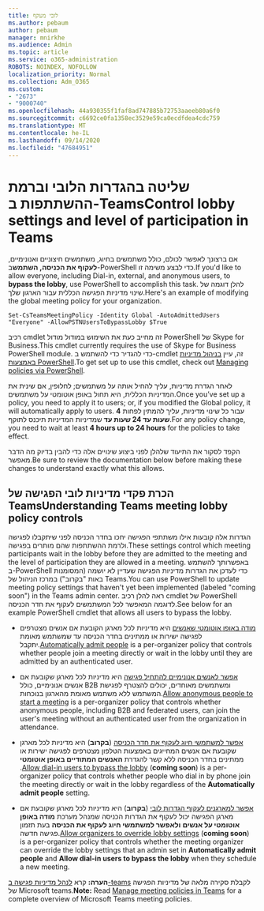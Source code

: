 ```yaml
---
title: לובי מעקף
ms.author: pebaum
author: pebaum
manager: mnirkhe
ms.audience: Admin
ms.topic: article
ms.service: o365-administration
ROBOTS: NOINDEX, NOFOLLOW
localization_priority: Normal
ms.collection: Adm_O365
ms.custom:
- "2673"
- "9000740"
ms.openlocfilehash: 44a930355f1faf8ad747885b72753aaeeb80a6f0
ms.sourcegitcommit: c6692ce0fa1358ec3529e59ca0ecdfdea4cdc759
ms.translationtype: MT
ms.contentlocale: he-IL
ms.lasthandoff: 09/14/2020
ms.locfileid: "47684951"
---
```

# <a name="control-lobby-settings-and-level-of-participation-in-teams"></a><span data-ttu-id="91a0e-102">שליטה בהגדרות הלובי וברמת ההשתתפות ב-Teams</span><span class="sxs-lookup"><span data-stu-id="91a0e-102">Control lobby settings and level of participation in Teams</span></span>

<span data-ttu-id="91a0e-103">אם ברצונך לאפשר לכולם, כולל משתמשים בחיוג, משתמשים חיצוניים ואנונימיים, **לעקוף את הכניסה, השתמש**ב-PowerShell כדי לבצע משימה זו.</span><span class="sxs-lookup"><span data-stu-id="91a0e-103">If you'd like to allow everyone, including Dial-in, external, and anonymous users, to **bypass the lobby**, use PowerShell to accomplish this task.</span></span> <span data-ttu-id="91a0e-104">להלן דוגמה של שינוי מדיניות הפגישה הכללית עבור הארגון שלך.</span><span class="sxs-lookup"><span data-stu-id="91a0e-104">Here's an example of modifying the global meeting policy for your organization.</span></span>

`Set-CsTeamsMeetingPolicy -Identity Global -AutoAdmittedUsers "Everyone" -AllowPSTNUsersToBypassLobby $True`

<span data-ttu-id="91a0e-105">רכיב cmdlet זה מחייב כעת את השימוש במודול מודול PowerShell של Skype for Business.</span><span class="sxs-lookup"><span data-stu-id="91a0e-105">This cmdlet currently requires the use of Skype for Business PowerShell module.</span></span> <span data-ttu-id="91a0e-106">כדי להגדיר כדי להשתמש ב-cmdlet זה, עיין [בניהול מדיניות באמצעות PowerShell](https://docs.microsoft.com/microsoftteams/teams-powershell-overview#managing-policies-via-powershell).</span><span class="sxs-lookup"><span data-stu-id="91a0e-106">To get set up to use this cmdlet, check out [Managing policies via PowerShell](https://docs.microsoft.com/microsoftteams/teams-powershell-overview#managing-policies-via-powershell).</span></span>

<span data-ttu-id="91a0e-107">לאחר הגדרת מדיניות, עליך להחיל אותה על משתמשים; לחלופין, אם שינית את המדיניות הכללית, היא תחול באופן אוטומטי על משתמשים.</span><span class="sxs-lookup"><span data-stu-id="91a0e-107">Once you’ve set up a policy, you need to apply it to users; or, if you modified the Global policy, it will automatically apply to users.</span></span> <span data-ttu-id="91a0e-108">עבור כל שינוי מדיניות, עליך להמתין לפחות **4 שעות עד 24 שעות עד** שמדיניות המדיניות תיכנס לתוקף.</span><span class="sxs-lookup"><span data-stu-id="91a0e-108">For any policy change, you need to wait at least **4 hours up to 24 hours** for the policies to take effect.</span></span> 

<span data-ttu-id="91a0e-109">הקפד לסקור את התיעוד שלהלן לפני ביצוע שינויים אלה כדי להבין בדיוק מה הדבר מאפשר.</span><span class="sxs-lookup"><span data-stu-id="91a0e-109">Be sure to review the documentation below before making these changes to understand exactly what this allows.</span></span>


## <a name="understanding-teams-meeting-lobby-policy-controls"></a><span data-ttu-id="91a0e-110">הכרת פקדי מדיניות לובי הפגישה של Teams</span><span class="sxs-lookup"><span data-stu-id="91a0e-110">Understanding Teams meeting lobby policy controls</span></span>

<span data-ttu-id="91a0e-111">הגדרות אלה קובעות אילו משתתפי הפגישה יחכו בחדר הכניסה לפני שיתקבלו לפגישה ולרמת ההשתתפות שהם מותרים בפגישה.</span><span class="sxs-lookup"><span data-stu-id="91a0e-111">These settings control which meeting participants wait in the lobby before they are admitted to the meeting and the level of participation they are allowed in a meeting.</span></span> <span data-ttu-id="91a0e-112">באפשרותך להשתמש ב-PowerShell כדי לעדכן את הגדרות מדיניות הפגישה שעדיין לא יושמה (המסומנות באות "בקרוב") במרכז הניהול של Teams.</span><span class="sxs-lookup"><span data-stu-id="91a0e-112">You can use PowerShell to update meeting policy settings that haven't yet been implemented (labeled "coming soon") in the Teams admin center.</span></span> <span data-ttu-id="91a0e-113">ראה להלן רכיב cmdlet של PowerShell לדוגמה המאפשר לכל המשתמשים לעקוף את חדר הכניסה.</span><span class="sxs-lookup"><span data-stu-id="91a0e-113">See below for an example PowerShell cmdlet that allows all users to bypass the lobby.</span></span>

- <span data-ttu-id="91a0e-114">[מודה באופן אוטומטי שאנשים](https://docs.microsoft.com/microsoftteams/meeting-policies-in-teams#automatically-admit-people) היא מדיניות לכל מארגן הקובעת אם אנשים מצטרפים לפגישה ישירות או ממתינים בחדר הכניסה עד שמשתמש מאומת יתקבל.</span><span class="sxs-lookup"><span data-stu-id="91a0e-114">[Automatically admit people](https://docs.microsoft.com/microsoftteams/meeting-policies-in-teams#automatically-admit-people) is a per-organizer policy that controls whether people join a meeting directly or wait in the lobby until they are admitted by an authenticated user.</span></span>

- <span data-ttu-id="91a0e-115">[אפשר לאנשים אנונימיים להתחיל פגישה](https://docs.microsoft.com/microsoftteams/meeting-policies-in-teams#allow-anonymous-people-to-start-a-meeting) היא מדיניות לכל מארגן שקובעת אם אנשים אנונימיים, כולל B2B ומשתמשים מאוחדים, יכולים להצטרף לפגישת המשתמש ללא משתמש מאומת מהארגון בנוכחות.</span><span class="sxs-lookup"><span data-stu-id="91a0e-115">[Allow anonymous people to start a meeting](https://docs.microsoft.com/microsoftteams/meeting-policies-in-teams#allow-anonymous-people-to-start-a-meeting) is a per-organizer policy that controls whether anonymous people, including B2B and federated users, can join the user's meeting without an authenticated user from the organization in attendance.</span></span>

- <span data-ttu-id="91a0e-116">[אפשר למשתמשי חיוג לעקוף את חדר הכניסה](https://docs.microsoft.com/microsoftteams/meeting-policies-in-teams#allow-dial-in-users-to-bypass-the-lobby-coming-soon) (**בקרוב**) היא מדיניות לכל מארגן שקובעת אם אנשים המחייגים באמצעות הטלפון מצטרפים לפגישה ישירות או ממתינים בחדר הכניסה ללא קשר להגדרת **האנשים המתודיים באופן אוטומטי** .</span><span class="sxs-lookup"><span data-stu-id="91a0e-116">[Allow dial-in users to bypass the lobby](https://docs.microsoft.com/microsoftteams/meeting-policies-in-teams#allow-dial-in-users-to-bypass-the-lobby-coming-soon) (**coming soon**) is a per-organizer policy that controls whether people who dial in by phone join the meeting directly or wait in the lobby regardless of the **Automatically admit people** setting.</span></span>

- <span data-ttu-id="91a0e-117">[אפשר למארגנים לעקוף הגדרות לובי](https://docs.microsoft.com/microsoftteams/meeting-policies-in-teams#allow-organizers-to-override-lobby-settings-coming-soon) (**בקרוב**) היא מדיניות לכל מארגן שקובעת אם מארגן הפגישה יכול לעקוף את הגדרות הכניסה שמנהל מערכת **מודה באופן אוטומטי על אנשים** **ולאפשר למשתמשי חיוג לעקוף את הכניסה** בעת תזמון פגישה חדשה.</span><span class="sxs-lookup"><span data-stu-id="91a0e-117">[Allow organizers to override lobby settings](https://docs.microsoft.com/microsoftteams/meeting-policies-in-teams#allow-organizers-to-override-lobby-settings-coming-soon) (**coming soon**) is a per-organizer policy that controls whether the meeting organizer can override the lobby settings that an admin set in **Automatically admit people** and **Allow dial-in users to bypass the lobby** when they schedule a new meeting.</span></span>

<span data-ttu-id="91a0e-118">**הערה:** קרא [לנהל מדיניות פגישה ב-teams](https://docs.microsoft.com/microsoftteams/meeting-policies-in-teams) לקבלת סקירה מלאה של מדיניות הפגישה של Microsoft teams.</span><span class="sxs-lookup"><span data-stu-id="91a0e-118">**Note:** Read [Manage meeting policies in Teams](https://docs.microsoft.com/microsoftteams/meeting-policies-in-teams) for a complete overview of Microsoft Teams meeting policies.</span></span>
